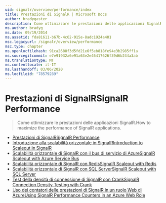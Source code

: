 ```yaml
---
uid: signalr/overview/performance/index
title: Prestazioni di SignalR | Microsoft Docs
author: bradygaster
description: Come ottimizzare le prestazioni delle applicazioni SignalR.
ms.author: bradyg
ms.date: 09/19/2014
ms.assetid: fda81611-b67b-4c62-915e-8adc1924a401
msc.legacyurl: /signalr/overview/performance
msc.type: chapter
ms.openlocfilehash: 91ca2688f3d5fd21e6f5eb818fe94e3b2985ff1a
ms.sourcegitcommit: e7e91932a6e91a63e2e46417626f39d6b244a3ab
ms.translationtype: MT
ms.contentlocale: it-IT
ms.lasthandoff: 03/06/2020
ms.locfileid: "78579289"
---
```

# <a name="signalr-performance"></a><span data-ttu-id="b3c91-103">Prestazioni di SignalR</span><span class="sxs-lookup"><span data-stu-id="b3c91-103">SignalR Performance</span></span>

> <span data-ttu-id="b3c91-104">Come ottimizzare le prestazioni delle applicazioni SignalR.</span><span class="sxs-lookup"><span data-stu-id="b3c91-104">How to maximize the performance of SignalR applications.</span></span>

- [<span data-ttu-id="b3c91-105">Prestazioni di SignalR</span><span class="sxs-lookup"><span data-stu-id="b3c91-105">SignalR Performance</span></span>](signalr-performance.md)
- [<span data-ttu-id="b3c91-106">Introduzione alla scalabilità orizzontale in SignalR</span><span class="sxs-lookup"><span data-stu-id="b3c91-106">Introduction to Scaleout in SignalR</span></span>](scaleout-in-signalr.md)
- [<span data-ttu-id="b3c91-107">Scalabilità orizzontale di SignalR con il bus di servizio di Azure</span><span class="sxs-lookup"><span data-stu-id="b3c91-107">SignalR Scaleout with Azure Service Bus</span></span>](scaleout-with-windows-azure-service-bus.md)
- [<span data-ttu-id="b3c91-108">Scalabilità orizzontale di SignalR con Redis</span><span class="sxs-lookup"><span data-stu-id="b3c91-108">SignalR Scaleout with Redis</span></span>](scaleout-with-redis.md)
- [<span data-ttu-id="b3c91-109">Scalabilità orizzontale di SignalR con SQL Server</span><span class="sxs-lookup"><span data-stu-id="b3c91-109">SignalR Scaleout with SQL Server</span></span>](scaleout-with-sql-server.md)
- [<span data-ttu-id="b3c91-110">Test della densità di connessione di SignalR con Crank</span><span class="sxs-lookup"><span data-stu-id="b3c91-110">SignalR Connection Density Testing with Crank</span></span>](signalr-connection-density-testing-with-crank.md)
- [<span data-ttu-id="b3c91-111">Uso dei contatori delle prestazioni di SignalR in un ruolo Web di Azure</span><span class="sxs-lookup"><span data-stu-id="b3c91-111">Using SignalR Performance Counters in an Azure Web Role</span></span>](using-signalr-performance-counters-in-an-azure-web-role.md)

